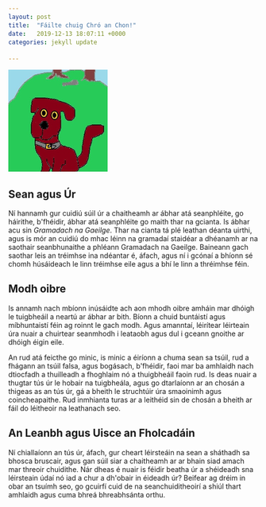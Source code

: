 ```yaml
---
layout: post
title:  "Fáilte chuig Chró an Chon!"
date:   2019-12-13 18:07:11 +0000
categories: jekyll update

---
```

![tadhg](/tadhg.jpg)

## Sean agus Úr

Ní hannamh gur cuidiú súil úr a chaitheamh ar
ábhar atá seanphléite, go háirithe, b'fhéidir, ábhar
atá seanphléite go maith thar na gcianta. Is ábhar acu
sin *Gramadach na Gaeilge*. Thar na cianta tá plé leathan
déanta uirthi, agus is mór an cuidiú do mhac léinn na gramadaí
staidéar a dhéanamh ar na saothair seanbhunaithe a phléann
Gramadach na Gaeilge. Baineann gach saothar leis an tréimhse ina
ndéantar é, áfach, agus ní i gcónaí a bhíonn sé chomh húsáideach
le linn tréimhse eile agus a bhí le linn a thréimhse féin.

## Modh oibre
Is annamh nach mbíonn inúsáidte ach aon mhodh oibre amháin mar dhóigh
le tuigbheáil a neartú ar ábhar ar bith. Bíonn a chuid buntáistí agus míbhuntaistí féin ag roinnt le gach modh. Agus amanntaí, léirítear léirteain úra nuair a chuirtear seanmhodh i leataobh agus
dul i gceann gnoithe ar dhóigh éigin eile.

An rud atá feicthe go minic, is minic a éiríonn a chuma sean sa tsúil, rud a fhágann an tsúil falsa, agus bogásach, b'fhéidir, faoi mar ba amhlaidh nach dtiocfadh a thuilleadh a fhoghlaim nó a thuigbheáil faoin rud. Is deas nuair a thugtar tús úr le hobair na tuigbheála, agus go dtarlaíonn ar an chosán a thigeas as an tús úr, gá a bheith le struchtúir úra smaoinimh agus coincheapaithe. Rud inmhianta turas ar a leithéid sin de chosán a bheith ar fáil do léitheoir na leathanach seo.

## An Leanbh agus Uisce an Fholcadáin
Ní chiallaíonn an tús úr, áfach, gur cheart léirsteáin na sean a sháthadh sa bhosca bruscair, agus gan súil siar a chaitheamh ar
ar bhain siad amach mar threoir chuidithe. Nár dheas é nuair is féidir beatha úr a shéideadh sna léirsteain údaí nó iad a chur a dh'obair in éideadh úr? Beifear ag dréim in obar an tsuímh seo, go
gcuirfí cuid de na seanchuiditheoirí a shiúl thart amhlaidh agus cuma bhreá bhreabhsánta orthu.
